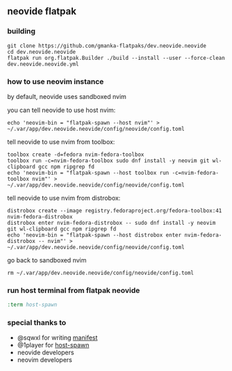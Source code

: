 ## neovide flatpak

### building

```
git clone https://github.com/gmanka-flatpaks/dev.neovide.neovide
cd dev.neovide.neovide
flatpak run org.flatpak.Builder ./build --install --user --force-clean dev.neovide.neovide.yml
```

### how to use neovim instance

by default, neovide uses sandboxed nvim

you can tell neovide to use host nvim:

```shell
echo 'neovim-bin = "flatpak-spawn --host nvim"' > ~/.var/app/dev.neovide.neovide/config/neovide/config.toml
```

tell neovide to use nvim from toolbox:

```shell
toolbox create -d=fedora nvim-fedora-toolbox
toolbox run -c=nvim-fedora-toolbox sudo dnf install -y neovim git wl-clipboard gcc npm ripgrep fd
echo 'neovim-bin = "flatpak-spawn --host toolbox run -c=nvim-fedora-toolbox nvim"' > ~/.var/app/dev.neovide.neovide/config/neovide/config.toml
```

tell neovide to use nvim from distrobox:

```shell
distrobox create --image registry.fedoraproject.org/fedora-toolbox:41 nvim-fedora-distrobox
distrobox enter nvim-fedora-distrobox -- sudo dnf install -y neovim git wl-clipboard gcc npm ripgrep fd
echo 'neovim-bin = "flatpak-spawn --host distrobox enter nvim-fedora-distrobox -- nvim"' > ~/.var/app/dev.neovide.neovide/config/neovide/config.toml
```

go back to sandboxed nvim

```shell
rm ~/.var/app/dev.neovide.neovide/config/neovide/config.toml
```

### run host terminal from flatpak neovide

```cmd
:term host-spawn
```

### special thanks to

- @sqwxl for writing [manifest](https://github.com/sqwxl/flathub/tree/dev.neovide.neovide)
- @1player for [host-spawn](https://github.com/1player/host-spawn)
- neovide developers
- neovim developers

